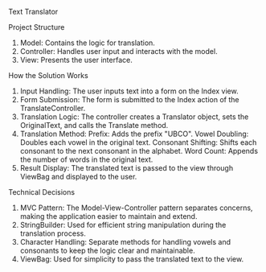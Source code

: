Text Translator

Project Structure
1. Model: Contains the logic for translation.
2. Controller: Handles user input and interacts with the model.
3. View: Presents the user interface.

How the Solution Works
1. Input Handling: The user inputs text into a form on the Index view.
2. Form Submission: The form is submitted to the Index action of the TranslateController.
3. Translation Logic: The controller creates a Translator object, sets the OriginalText, and calls the Translate method.
4. Translation Method:
    Prefix: Adds the prefix "UBCO".
    Vowel Doubling: Doubles each vowel in the original text.
    Consonant Shifting: Shifts each consonant to the next consonant in the alphabet.
    Word Count: Appends the number of words in the original text.
5. Result Display: The translated text is passed to the view through ViewBag and displayed to the user.

Technical Decisions
1. MVC Pattern: The Model-View-Controller pattern separates concerns, making the application easier to maintain and extend.
2. StringBuilder: Used for efficient string manipulation during the translation process.
3. Character Handling: Separate methods for handling vowels and consonants to keep the logic clear and maintainable.
4. ViewBag: Used for simplicity to pass the translated text to the view. 
    
